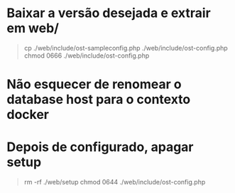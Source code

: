 # Baixar a versão desejada e extrair em web/

> cp ./web/include/ost-sampleconfig.php ./web/include/ost-config.php
> chmod 0666 ./web/include/ost-config.php

# Não esquecer de renomear o database host para o contexto docker

# Depois de configurado, apagar setup

> rm -rf ./web/setup
> chmod 0644 ./web/include/ost-config.php
